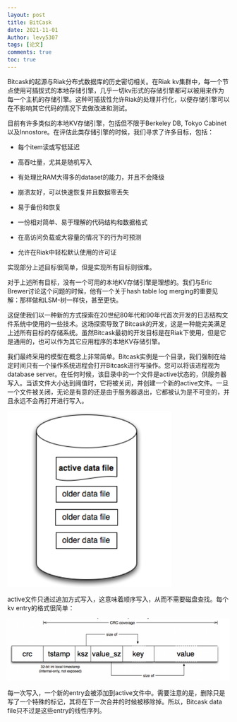 ```yaml
---
layout: post
title: BitCask
date: 2021-11-01
Author: levy5307
tags: [论文]
comments: true
toc: true
---
```


Bitcask的起源与Riak分布式数据库的历史密切相关。在Riak kv集群中，每一个节点使用可插拔式的本地存储引擎，几乎一切kv形式的存储引擎都可以被用来作为每一个主机的存储引擎。这种可插拔性允许Riak的处理并行化，以便存储引擎可以在不影响其它代码的情况下去做改进和测试。

目前有许多类似的本地KV存储引擎，包括但不限于Berkeley DB, Tokyo Cabinet以及Innostore。在评估此类存储引擎的时候，我们寻求了许多目标，包括：

- 每个item读或写低延迟

- 高吞吐量，尤其是随机写入

- 有处理比RAM大得多的dataset的能力，并且不会降级

- 崩溃友好，可以快速恢复并且数据零丢失

- 易于备份和恢复

- 一份相对简单、易于理解的代码结构和数据格式

- 在高访问负载或大容量的情况下的行为可预测

- 允许在Riak中轻松默认使用的许可证

实现部分上述目标很简单，但是实现所有目标则很难。

对于上述所有目标，没有一个可用的本地KV存储引擎是理想的。我们与Eric Brewer讨论这个问题的时候，他有一个关于hash table log merging的重要见解：那样做和LSM-树一样快，甚至更快。

这促使我们以一种新的方式探索在20世纪80年代和90年代首次开发的日志结构文件系统中使用的一些技术。这场探索导致了Bitcask的开发，这是一种能完美满足上述所有目标的存储系统。虽然Bitcask最初的开发目标是在Riak下使用，但是它是通用的，也可以作为其它应用程序的本地KV存储引擎。

我们最终采用的模型在概念上非常简单。Bitcask实例是一个目录，我们强制在给定时间只有一个操作系统进程会打开Bitcask进行写操作。您可以将该进程视为database server。在任何时候，该目录中的一个文件是active状态的，供服务器写入。当该文件大小达到阈值时，它将被关闭，并创建一个新的active文件。一旦一个文件被关闭，无论是有意的还是由于服务器退出，它都被认为是不可变的，并且永远不会再打开进行写入。

![](../images/bitcask-files.png)

active文件只通过追加方式写入，这意味着顺序写入，从而不需要磁盘查找。每个kv entry的格式很简单：

![](../images/bitcask-key-value.png)

每一次写入，一个新的entry会被添加到active文件中。需要注意的是，删除只是写了一个特殊的标记，其将在下一次合并的时候被移除掉。所以，Bitcask data file只不过是这些entry的线性序列。


